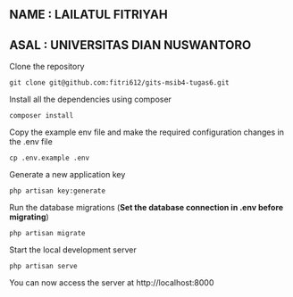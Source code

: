 ## NAME : LAILATUL FITRIYAH
## ASAL : UNIVERSITAS DIAN NUSWANTORO

Clone the repository

    git clone git@github.com:fitri612/gits-msib4-tugas6.git

Install all the dependencies using composer

    composer install

Copy the example env file and make the required configuration changes in the .env file

    cp .env.example .env

Generate a new application key

    php artisan key:generate

Run the database migrations (**Set the database connection in .env before migrating**)

    php artisan migrate

Start the local development server

    php artisan serve

You can now access the server at http://localhost:8000
